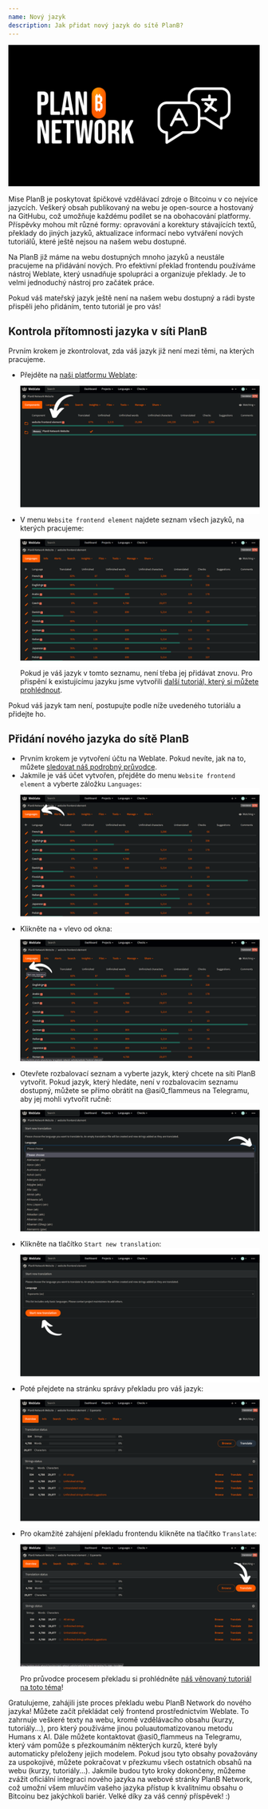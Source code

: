 ```yaml
---
name: Nový jazyk
description: Jak přidat nový jazyk do sítě PlanB?
---
```

![cover](assets/cover.webp)

Mise PlanB je poskytovat špičkové vzdělávací zdroje o Bitcoinu v co nejvíce jazycích. Veškerý obsah publikovaný na webu je open-source a hostovaný na GitHubu, což umožňuje každému podílet se na obohacování platformy. Příspěvky mohou mít různé formy: opravování a korektury stávajících textů, překlady do jiných jazyků, aktualizace informací nebo vytváření nových tutoriálů, které ještě nejsou na našem webu dostupné.

Na PlanB již máme na webu dostupných mnoho jazyků a neustále pracujeme na přidávání nových. Pro efektivní překlad frontendu používáme nástroj Weblate, který usnadňuje spolupráci a organizuje překlady. Je to velmi jednoduchý nástroj pro začátek práce.

Pokud váš mateřský jazyk ještě není na našem webu dostupný a rádi byste přispěli jeho přidáním, tento tutoriál je pro vás!

## Kontrola přítomnosti jazyka v síti PlanB

Prvním krokem je zkontrolovat, zda váš jazyk již není mezi těmi, na kterých pracujeme.

- Přejděte na [naši platformu Weblate](https://weblate.planb.network/projects/planb-network-website/):
![language](assets/01.webp)
- V menu `Website frontend element` najdete seznam všech jazyků, na kterých pracujeme:
![language](assets/02.webp)
Pokud je váš jazyk v tomto seznamu, není třeba jej přidávat znovu. Pro přispění k existujícímu jazyku jsme vytvořili [další tutoriál, který si můžete prohlédnout](https://planb.network/tutorials/others/translate-front-weblate).

Pokud váš jazyk tam není, postupujte podle níže uvedeného tutoriálu a přidejte ho.

## Přidání nového jazyka do sítě PlanB

- Prvním krokem je vytvoření účtu na Weblate. Pokud nevíte, jak na to, můžete [sledovat náš podrobný průvodce](https://planb.network/tutorials/others/translate-front-weblate).
- Jakmile je váš účet vytvořen, přejděte do menu `Website frontend element` a vyberte záložku `Languages`:
![language](assets/03.webp)
- Klikněte na `+` vlevo od okna:
![language](assets/04.webp)
- Otevřete rozbalovací seznam a vyberte jazyk, který chcete na síti PlanB vytvořit. Pokud jazyk, který hledáte, není v rozbalovacím seznamu dostupný, můžete se přímo obrátit na @asi0_flammeus na Telegramu, aby jej mohli vytvořit ručně:
![language](assets/05.webp)
- Klikněte na tlačítko `Start new translation`:
![language](assets/06.webp)
- Poté přejdete na stránku správy překladu pro váš jazyk:
![language](assets/07.webp)
- Pro okamžité zahájení překladu frontendu klikněte na tlačítko `Translate`: ![language](assets/08.webp)
Pro průvodce procesem překladu si prohlédněte [náš věnovaný tutoriál na toto téma](https://planb.network/tutorials/others/translate-front-weblate)!

Gratulujeme, zahájili jste proces překladu webu PlanB Network do nového jazyka! Můžete začít překládat celý frontend prostřednictvím Weblate. To zahrnuje veškeré texty na webu, kromě vzdělávacího obsahu (kurzy, tutoriály...), pro který používáme jinou poluautomatizovanou metodu Humans x AI.
Dále můžete kontaktovat @asi0_flammeus na Telegramu, který vám pomůže s přezkoumáním některých kurzů, které byly automaticky přeloženy jejich modelem. Pokud jsou tyto obsahy považovány za uspokojivé, můžete pokračovat v přezkumu všech ostatních obsahů na webu (kurzy, tutoriály...). Jakmile budou tyto kroky dokončeny, můžeme zvážit oficiální integraci nového jazyka na webové stránky PlanB Network, což umožní všem mluvčím vašeho jazyka přístup k kvalitnímu obsahu o Bitcoinu bez jakýchkoli bariér.
Velké díky za váš cenný příspěvek! :)